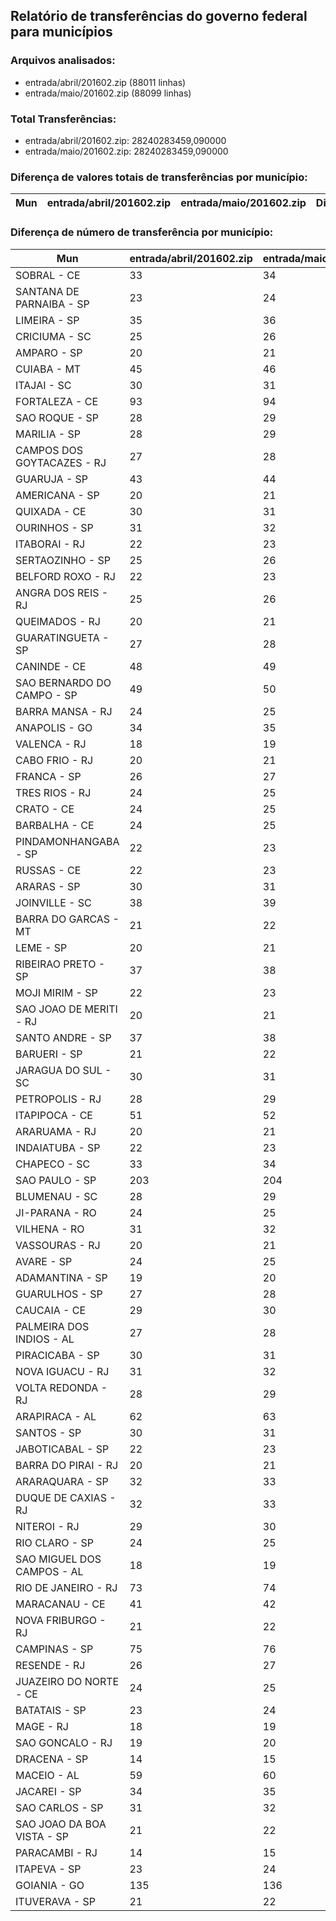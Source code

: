 ## Relatório de transferências do governo federal para municípios
### Arquivos analisados:
* entrada/abril/201602.zip (88011 linhas)
* entrada/maio/201602.zip (88099 linhas)
### Total Transferências:
* entrada/abril/201602.zip: 28240283459,090000
* entrada/maio/201602.zip: 28240283459,090000
### Diferença de valores totais de transferências por município:
| Mun | entrada/abril/201602.zip | entrada/maio/201602.zip | Diff | Percent |
| --- | --- | --- | --- | --- |
### Diferença de número de transferência por município:
| Mun | entrada/abril/201602.zip | entrada/maio/201602.zip | Diff | Percent |
| --- | --- | --- | --- | --- |
| SOBRAL - CE | 33 | 34 | 1 | 3 |
| SANTANA DE PARNAIBA - SP | 23 | 24 | 1 | 4 |
| LIMEIRA - SP | 35 | 36 | 1 | 2 |
| CRICIUMA - SC | 25 | 26 | 1 | 4 |
| AMPARO - SP | 20 | 21 | 1 | 5 |
| CUIABA - MT | 45 | 46 | 1 | 2 |
| ITAJAI - SC | 30 | 31 | 1 | 3 |
| FORTALEZA - CE | 93 | 94 | 1 | 1 |
| SAO ROQUE - SP | 28 | 29 | 1 | 3 |
| MARILIA - SP | 28 | 29 | 1 | 3 |
| CAMPOS DOS GOYTACAZES - RJ | 27 | 28 | 1 | 3 |
| GUARUJA - SP | 43 | 44 | 1 | 2 |
| AMERICANA - SP | 20 | 21 | 1 | 5 |
| QUIXADA - CE | 30 | 31 | 1 | 3 |
| OURINHOS - SP | 31 | 32 | 1 | 3 |
| ITABORAI - RJ | 22 | 23 | 1 | 4 |
| SERTAOZINHO - SP | 25 | 26 | 1 | 4 |
| BELFORD ROXO - RJ | 22 | 23 | 1 | 4 |
| ANGRA DOS REIS - RJ | 25 | 26 | 1 | 4 |
| QUEIMADOS - RJ | 20 | 21 | 1 | 5 |
| GUARATINGUETA - SP | 27 | 28 | 1 | 3 |
| CANINDE - CE | 48 | 49 | 1 | 2 |
| SAO BERNARDO DO CAMPO - SP | 49 | 50 | 1 | 2 |
| BARRA MANSA - RJ | 24 | 25 | 1 | 4 |
| ANAPOLIS - GO | 34 | 35 | 1 | 2 |
| VALENCA - RJ | 18 | 19 | 1 | 5 |
| CABO FRIO - RJ | 20 | 21 | 1 | 5 |
| FRANCA - SP | 26 | 27 | 1 | 3 |
| TRES RIOS - RJ | 24 | 25 | 1 | 4 |
| CRATO - CE | 24 | 25 | 1 | 4 |
| BARBALHA - CE | 24 | 25 | 1 | 4 |
| PINDAMONHANGABA - SP | 22 | 23 | 1 | 4 |
| RUSSAS - CE | 22 | 23 | 1 | 4 |
| ARARAS - SP | 30 | 31 | 1 | 3 |
| JOINVILLE - SC | 38 | 39 | 1 | 2 |
| BARRA DO GARCAS - MT | 21 | 22 | 1 | 4 |
| LEME - SP | 20 | 21 | 1 | 5 |
| RIBEIRAO PRETO - SP | 37 | 38 | 1 | 2 |
| MOJI MIRIM - SP | 22 | 23 | 1 | 4 |
| SAO JOAO DE MERITI - RJ | 20 | 21 | 1 | 5 |
| SANTO ANDRE - SP | 37 | 38 | 1 | 2 |
| BARUERI - SP | 21 | 22 | 1 | 4 |
| JARAGUA DO SUL - SC | 30 | 31 | 1 | 3 |
| PETROPOLIS - RJ | 28 | 29 | 1 | 3 |
| ITAPIPOCA - CE | 51 | 52 | 1 | 1 |
| ARARUAMA - RJ | 20 | 21 | 1 | 5 |
| INDAIATUBA - SP | 22 | 23 | 1 | 4 |
| CHAPECO - SC | 33 | 34 | 1 | 3 |
| SAO PAULO - SP | 203 | 204 | 1 | 0 |
| BLUMENAU - SC | 28 | 29 | 1 | 3 |
| JI-PARANA - RO | 24 | 25 | 1 | 4 |
| VILHENA - RO | 31 | 32 | 1 | 3 |
| VASSOURAS - RJ | 20 | 21 | 1 | 5 |
| AVARE - SP | 24 | 25 | 1 | 4 |
| ADAMANTINA - SP | 19 | 20 | 1 | 5 |
| GUARULHOS - SP | 27 | 28 | 1 | 3 |
| CAUCAIA - CE | 29 | 30 | 1 | 3 |
| PALMEIRA DOS INDIOS - AL | 27 | 28 | 1 | 3 |
| PIRACICABA - SP | 30 | 31 | 1 | 3 |
| NOVA IGUACU - RJ | 31 | 32 | 1 | 3 |
| VOLTA REDONDA - RJ | 28 | 29 | 1 | 3 |
| ARAPIRACA - AL | 62 | 63 | 1 | 1 |
| SANTOS - SP | 30 | 31 | 1 | 3 |
| JABOTICABAL - SP | 22 | 23 | 1 | 4 |
| BARRA DO PIRAI - RJ | 20 | 21 | 1 | 5 |
| ARARAQUARA - SP | 32 | 33 | 1 | 3 |
| DUQUE DE CAXIAS - RJ | 32 | 33 | 1 | 3 |
| NITEROI - RJ | 29 | 30 | 1 | 3 |
| RIO CLARO - SP | 24 | 25 | 1 | 4 |
| SAO MIGUEL DOS CAMPOS - AL | 18 | 19 | 1 | 5 |
| RIO DE JANEIRO - RJ | 73 | 74 | 1 | 1 |
| MARACANAU - CE | 41 | 42 | 1 | 2 |
| NOVA FRIBURGO - RJ | 21 | 22 | 1 | 4 |
| CAMPINAS - SP | 75 | 76 | 1 | 1 |
| RESENDE - RJ | 26 | 27 | 1 | 3 |
| JUAZEIRO DO NORTE - CE | 24 | 25 | 1 | 4 |
| BATATAIS - SP | 23 | 24 | 1 | 4 |
| MAGE - RJ | 18 | 19 | 1 | 5 |
| SAO GONCALO - RJ | 19 | 20 | 1 | 5 |
| DRACENA - SP | 14 | 15 | 1 | 7 |
| MACEIO - AL | 59 | 60 | 1 | 1 |
| JACAREI - SP | 34 | 35 | 1 | 2 |
| SAO CARLOS - SP | 31 | 32 | 1 | 3 |
| SAO JOAO DA BOA VISTA - SP | 21 | 22 | 1 | 4 |
| PARACAMBI - RJ | 14 | 15 | 1 | 7 |
| ITAPEVA - SP | 23 | 24 | 1 | 4 |
| GOIANIA - GO | 135 | 136 | 1 | 0 |
| ITUVERAVA - SP | 21 | 22 | 1 | 4 |
